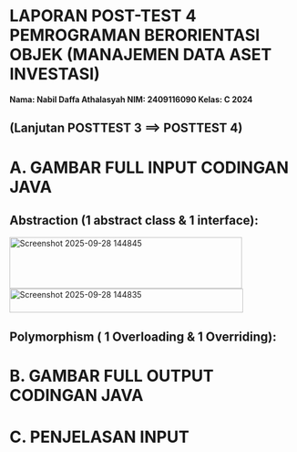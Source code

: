 # LAPORAN POST-TEST 4 PEMROGRAMAN BERORIENTASI OBJEK (MANAJEMEN DATA ASET INVESTASI)

**Nama: Nabil Daffa Athalasyah
NIM: 2409116090
Kelas: C 2024**

## (Lanjutan POSTTEST 3 ==> POSTTEST 4)

# A. GAMBAR FULL INPUT CODINGAN JAVA
## Abstraction (1 abstract class & 1 interface):
<img width="408" height="90" alt="Screenshot 2025-09-28 144845" src="https://github.com/user-attachments/assets/5f7935cc-f16e-470f-83ea-bea60adf536f" />
<img width="410" height="42" alt="Screenshot 2025-09-28 144835" src="https://github.com/user-attachments/assets/4c61bec2-9a83-42ca-a8ae-c21143d362b3" />

## Polymorphism ( 1 Overloading & 1 Overriding):


# B. GAMBAR FULL OUTPUT CODINGAN JAVA

# C. PENJELASAN INPUT
